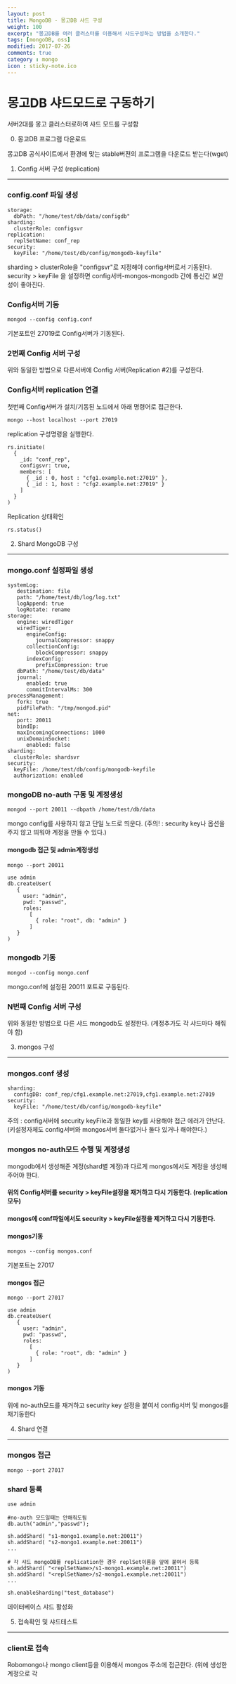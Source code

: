 ```yaml
---
layout: post
title: MongoDB - 몽고DB 샤드 구성
weight: 100
excerpt: "몽고DB를 여러 클러스터를 이용해서 샤드구성하는 방법을 소개한다."
tags: [mongoDB, oss]
modified: 2017-07-26
comments: true
category : mongo
icon : sticky-note.ico
---
```


몽고DB 샤드모드로 구동하기
========================================

서버2대를 몽고 클러스터로하여 샤드 모드를 구성함

0) 몽고DB 프로그램 다운로드

몽고DB 공식사이트에서 환경에 맞는 stable버젼의 프로그램을 다운로드 받는다(wget)


1) Config 서버 구성 (replication)
-------------------------------

### config.conf 파일 생성

~~~
storage:
  dbPath: "/home/test/db/data/configdb"
sharding:
  clusterRole: configsvr
replication:
  replSetName: conf_rep
security:
  keyFile: "/home/test/db/config/mongodb-keyfile"
~~~  

sharding > clusterRole을 "configsvr"로 지정해야 config서버로서 기동된다.
security > keyFile 을 설정하면 config서버-mongos-mongodb 간에 통신간 보안성이 좋아진다. 


### Config서버 기동

~~~
mongod --config config.conf
~~~

기본포트인 27019로 Config서버가 기동된다.


### 2번째 Config 서버 구성

위와 동일한 방법으로 다른서버에 Config 서버(Replication #2)를 구성한다.

### Config서버 replication 연결

첫번째 Config서버가 설치/기동된 노드에서 아래 명령어로 접근한다.

~~~
mongo --host localhost --port 27019
~~~

replication 구성명령을 실행한다.

~~~
rs.initiate(
  {
    _id: "conf_rep",
    configsvr: true,
    members: [
      { _id : 0, host : "cfg1.example.net:27019" },
      { _id : 1, host : "cfg2.example.net:27019" }
    ]
  }
)
~~~

Replication 상태확인

~~~
rs.status()
~~~


2) Shard MongoDB 구성
-------------------------------

### mongo.conf 설정파일 생성

~~~
systemLog:
   destination: file
   path: "/home/test/db/log/log.txt"
   logAppend: true
   logRotate: rename
storage:
   engine: wiredTiger
   wiredTiger:
      engineConfig:
         journalCompressor: snappy
      collectionConfig:
         blockCompressor: snappy
      indexConfig:
         prefixCompression: true
   dbPath: "/home/test/db/data"
   journal:
      enabled: true
      commitIntervalMs: 300
processManagement:
   fork: true
   pidFilePath: "/tmp/mongod.pid"
net:
   port: 20011
   bindIp:
   maxIncomingConnections: 1000
   unixDomainSocket:
      enabled: false
sharding:
  clusterRole: shardsvr
security:
  keyFile: /home/test/db/config/mongodb-keyfile
  authorization: enabled
~~~


### mongoDB no-auth 구동 및 계정생성

~~~
mongod --port 20011 --dbpath /home/test/db/data
~~~

mongo config를 사용하지 않고 단일 노드로 띄운다.
(주의! : security key나 옵션을 주지 않고 띄워야 계정을 만들 수 있다.)

#### mongodb 접근 및 admin계정생성

~~~
mongo --port 20011
~~~

~~~
use admin
db.createUser(
   {
     user: "admin",
     pwd: "passwd",
     roles:
       [
         { role: "root", db: "admin" }
       ]
   }
)
~~~

### mongodb 기동

~~~
mongod --config mongo.conf
~~~

mongo.conf에 설정된 20011 포트로 구동된다.

### N번째 Config 서버 구성

위와 동일한 방법으로 다른 샤드 mongodb도 설정한다. (계정추가도 각 샤드마다 해줘야 함)



3) mongos 구성
-------------------------------


### mongos.conf 생성

~~~
sharding:
  configDB: conf_rep/cfg1.example.net:27019,cfg1.example.net:27019
security:
  keyFile: "/home/test/db/config/mongodb-keyfile"
~~~  

주의 : config서버에 security keyFile과 동일한 key를 사용해야 접근 에러가 안난다. (키설정자체도 config서버와 mongos서버 둘다없거나 둘다 있거나 해야한다.)

### mongos no-auth모드 수행 및 계정생성

mongodb에서 생성해준 계정(shard별 계정)과 다르게 mongos에서도 계정을 생성해주어야 한다.

#### 위의 Config서버를 security > keyFile설정을 재거하고 다시 기동한다. (replication 모두)

#### mongos에 conf파일에서도 security > keyFile설정을 제거하고 다시 기동한다.

#### mongos기동

~~~
mongos --config mongos.conf
~~~

기본포트는 27017


#### mongos 접근

~~~
mongo --port 27017
~~~

~~~
use admin
db.createUser(
   {
     user: "admin",
     pwd: "passwd",
     roles:
       [
         { role: "root", db: "admin" }
       ]
   }
)
~~~

#### mongos 기동

위에 no-auth모드를 재거하고 security key 설정을 붙여서 config서버 및 mongos를 재기동한다


4) Shard 연결
-------------------------------

### mongos 접근

~~~
mongo --port 27017
~~~

### shard 등록

~~~
use admin

#no-auth 모드일때는 안해줘도됨
db.auth("admin","passwd");
~~~

~~~
sh.addShard( "s1-mongo1.example.net:20011")
sh.addShard( "s2-mongo1.example.net:20011")
...

# 각 샤드 mongoDB를 replication한 경우 replSet이름을 앞에 붙여서 등록
sh.addShard( "<replSetName>/s1-mongo1.example.net:20011")
sh.addShard( "<replSetName>/s2-mongo1.example.net:20011")
...
~~~

~~~
sh.enableSharding("test_database")
~~~

데이터베이스 샤드 활성화


5) 접속확인 및 샤드테스트
-------------------------------

### client로 접속
Robomongo나 mongo client등을 이용해서
mongos 주소에 접근한다.
(위에 생성한 계정으로 각 



